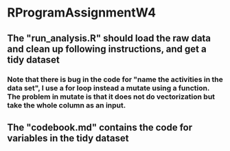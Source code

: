 # RProgramAssignmentW4

## The "run_analysis.R" should load the raw data and clean up following instructions, and get a tidy dataset

### Note that there is bug in the code for "name the activities in the data set", I use a for loop instead a mutate using a function. The problem in mutate is that it does not do vectorization but take the whole column as an input. 

## The "codebook.md" contains the code for variables in the tidy dataset

